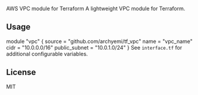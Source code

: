 AWS VPC module for Terraform
A lightweight VPC module for Terraform.
## Usage

module "vpc" {
source = "github.com/archyemi/tf_vpc"
name = "vpc_name"
cidr = "10.0.0.0/16"
public_subnet = "10.0.1.0/24"
}
See `interface.tf` for additional configurable variables.
## License
MIT